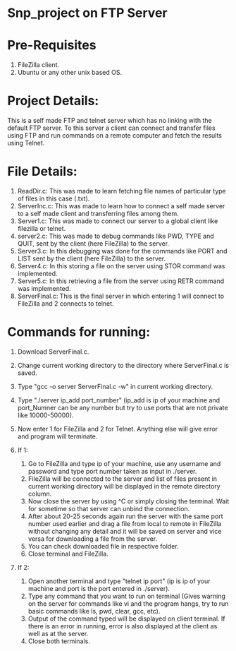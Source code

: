 # Snp_project on FTP Server
# Pre-Requisites
1. FileZilla client.
2. Ubuntu or any other unix based OS.

# Project Details:
   This is a self made FTP and telnet server which has no linking with the default FTP server. To this server a client can connect and transfer files using FTP and run commands on a remote computer and fetch the results using Telnet.

# File Details:
1. ReadDir.c: This was made to learn fetching file names of particular type of files in this case (.txt).
2. ServerInc.c: This was made to learn how to connect a self made server to a self made client and transferring files among them.
3. Server1.c: This was made to connect our server to a global client like filezilla or telnet.
4. server2.c: This was made to debug commands like PWD, TYPE and QUIT, sent by the client (here FileZilla) to the server.
5. Server3.c: In this debugging was done for the commands like PORT and LIST sent by the client (here FileZilla) to the server.
6. Server4.c: In this storing a file on the server using STOR command was implemented.
7. Server5.c: In this retrieving a file from the server using RETR command was implemented.
8. ServerFinal.c: This is the final server in which entering 1 will connect to FileZilla and 2 connects to telnet.

# Commands for running:
1. Download ServerFinal.c.
2. Change current working directory to the directory where ServerFinal.c is saved.
3. Type "gcc -o server ServerFinal.c -w" in current working directory.
4. Type "./server ip_add port_number" (ip_add is ip of your machine and port_Numner can be any number but try to use ports that are not private like 10000-50000).
5. Now enter 1 for FileZilla and 2 for Telnet. Anything else will give error and program will terminate.
6. If 1:
   1. Go to FileZilla and type ip of your machine, use any username and password and type port number taken as input in ./server.
   2. FileZilla will be connected to the server and list of files present in current working directory will be displayed in the remote directory column.  
   3. Now close the server by using ^C or simply closing the terminal. Wait for sometime so that server can unbind the connection.
   4. After about 20-25 seconds again run the server with the same port number used earlier and drag a file from local to remote in FileZilla without changing any detail and it will be saved on server and vice versa for downloading a file from the server.
   5. You can check downloaded file in respective folder.
   6. Close terminal and FileZilla.
   
7. If 2:
   1. Open another terminal and type "telnet ip port" (ip is ip of your machine and port is the port entered in ./server).
   2. Type any command that you want to run on terminal (Gives warning on the server for commands like vi and the program hangs, try to run basic commands like ls, pwd, clear, gcc, etc).
   3. Output of the command typed will be displayed on client terminal. If there is an error in running, error is also displayed at the client as well as at the server.
   4. Close both terminals.
